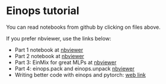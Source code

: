 # Einops tutorial

You can read notebooks from github by clicking on files above.

If you prefer nbviewer, use the links below:

- Part 1 notebook at [nbviewer](https://nbviewer.jupyter.org/github/arogozhnikov/einops/blob/main/docs/1-einops-basics.ipynb)
- Part 2 notebook at [nbviewer](https://nbviewer.jupyter.org/github/arogozhnikov/einops/blob/main/docs/2-einops-for-deep-learning.ipynb)
- Part 3: EinMix for great MLPs at [nbviewer](https://nbviewer.jupyter.org/github/arogozhnikov/einops/blob/main/docs/3-einmix-layer.ipynb)
- Part 4: einops.pack and einops.unpack [nbviewer](https://nbviewer.jupyter.org/github/arogozhnikov/einops/blob/main/docs/4-pack-and-unpack.ipynb)
- Writing better code with einops and pytorch: [web link](https://einops.rocks/pytorch-examples.html)
 